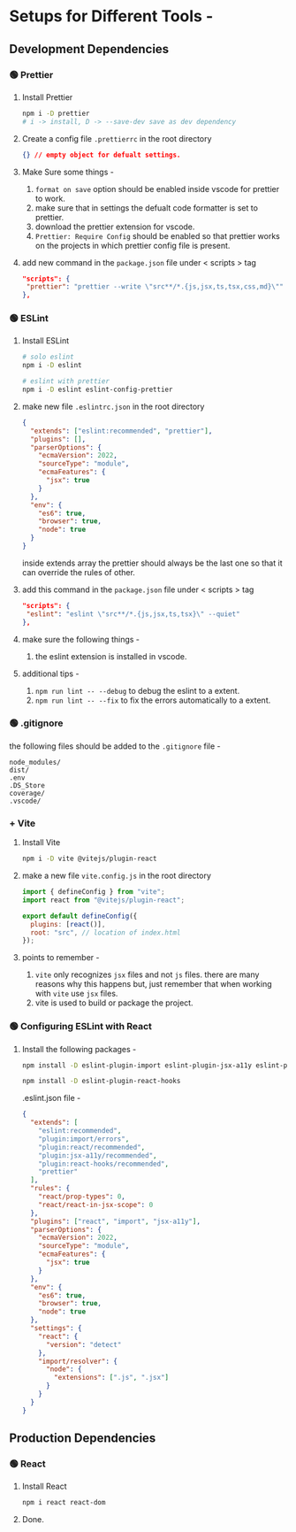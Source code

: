 # Setups for Different Tools -

## Development Dependencies

### 🟢 Prettier

1. Install Prettier

   ```bash
   npm i -D prettier
   # i -> install, D -> --save-dev save as dev dependency
   ```

2. Create a config file `.prettierrc` in the root directory

   ```json
   {} // empty object for defualt settings.
   ```

3. Make Sure some things -

   1. `format on save` option should be enabled inside vscode for prettier to work.
   2. make sure that in settings the defualt code formatter is set to prettier.
   3. download the prettier extension for vscode.
   4. `Prettier: Require Config` should be enabled so that prettier works on the projects in which prettier config file is present.

4. add new command in the `package.json` file under < scripts > tag

   ```json
   "scripts": {
    "prettier": "prettier --write \"src**/*.{js,jsx,ts,tsx,css,md}\""
   },
   ```

### 🟢 ESLint

1. Install ESLint

   ```bash
   # solo eslint
   npm i -D eslint

   # eslint with prettier
   npm i -D eslint eslint-config-prettier
   ```

2. make new file `.eslintrc.json` in the root directory

   ```json
   {
     "extends": ["eslint:recommended", "prettier"],
     "plugins": [],
     "parserOptions": {
       "ecmaVersion": 2022,
       "sourceType": "module",
       "ecmaFeatures": {
         "jsx": true
       }
     },
     "env": {
       "es6": true,
       "browser": true,
       "node": true
     }
   }
   ```

   inside extends array the prettier should always be the last one so that it can override the rules of other.

3. add this command in the `package.json` file under < scripts > tag

   ```json
   "scripts": {
    "eslint": "eslint \"src**/*.{js,jsx,ts,tsx}\" --quiet"
   },
   ```

4. make sure the following things -

   1. the eslint extension is installed in vscode.

5. additional tips -
   1. `npm run lint -- --debug` to debug the eslint to a extent.
   2. `npm run lint -- --fix` to fix the errors automatically to a extent.

### 🟢 .gitignore

the following files should be added to the `.gitignore` file -

```gitignore
node_modules/
dist/
.env
.DS_Store
coverage/
.vscode/
```

### + Vite

1. Install Vite

   ```bash
   npm i -D vite @vitejs/plugin-react
   ```

2. make a new file `vite.config.js` in the root directory

   ```js
   import { defineConfig } from "vite";
   import react from "@vitejs/plugin-react";

   export default defineConfig({
     plugins: [react()],
     root: "src", // location of index.html
   });
   ```

3. points to remember -
   1. `vite` only recognizes `jsx` files and not `js` files. there are many reasons why this happens but, just remember that when working with `vite` use `jsx` files.
   2. vite is used to build or package the project.

### 🟢 Configuring ESLint with React

1. Install the following packages -

   ```bash
   npm install -D eslint-plugin-import eslint-plugin-jsx-a11y eslint-plugin-react
   ```

   ```bash
   npm install -D eslint-plugin-react-hooks
   ```

   .eslint.json file -

   ```json
   {
     "extends": [
       "eslint:recommended",
       "plugin:import/errors",
       "plugin:react/recommended",
       "plugin:jsx-a11y/recommended",
       "plugin:react-hooks/recommended",
       "prettier"
     ],
     "rules": {
       "react/prop-types": 0,
       "react/react-in-jsx-scope": 0
     },
     "plugins": ["react", "import", "jsx-a11y"],
     "parserOptions": {
       "ecmaVersion": 2022,
       "sourceType": "module",
       "ecmaFeatures": {
         "jsx": true
       }
     },
     "env": {
       "es6": true,
       "browser": true,
       "node": true
     },
     "settings": {
       "react": {
         "version": "detect"
       },
       "import/resolver": {
         "node": {
           "extensions": [".js", ".jsx"]
         }
       }
     }
   }
   ```

## Production Dependencies

### 🟢 React

1. Install React

   ```bash
   npm i react react-dom
   ```

2. Done.
